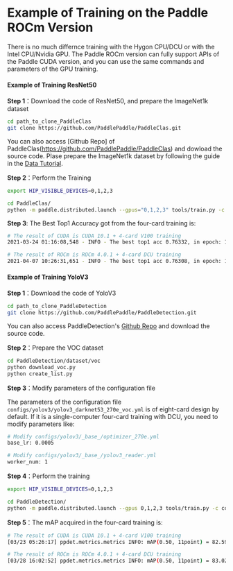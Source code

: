# Example of Training on the Paddle ROCm Version

There is no much differnce training with the Hygon CPU/DCU or with the Intel CPU/Nvidia GPU. The Paddle ROCm version can fully support APIs of the Paddle CUDA version, and you can use the same commands and parameters of the GPU training.

#### Example of Training ResNet50

**Step 1**：Download the code of ResNet50, and prepare the ImageNet1k dataset

```bash
cd path_to_clone_PaddleClas
git clone https://github.com/PaddlePaddle/PaddleClas.git
```
You can also access [Github Repo] of PaddleClas(https://github.com/PaddlePaddle/PaddleClas) and dowload the source code. Plase prepare the ImageNet1k dataset by following the guide in the [Data Tutorial](https://github.com/PaddlePaddle/PaddleClas/blob/release/2.0/docs/zh_CN/tutorials/data.md).

**Step 2**：Perform the Training

```bash
export HIP_VISIBLE_DEVICES=0,1,2,3

cd PaddleClas/
python -m paddle.distributed.launch --gpus="0,1,2,3" tools/train.py -c ./ppcls/configs/ImageNet/ResNet/ResNet50.yaml
```

**Step 3**: The Best Top1 Accuracy got from the four-card training is:

```bash
# The result of CUDA is CUDA 10.1 + 4-card V100 training
2021-03-24 01:16:08,548 - INFO - The best top1 acc 0.76332, in epoch: 118

# The result of ROCm is ROCm 4.0.1 + 4-card DCU training
2021-04-07 10:26:31,651 - INFO - The best top1 acc 0.76308, in epoch: 109
```

#### Example of Training YoloV3

**Step 1**：Download the code of YoloV3

```bash
cd path_to_clone_PaddleDetection
git clone https://github.com/PaddlePaddle/PaddleDetection.git
```
You can also access PaddleDetection's [Github Repo](https://github.com/PaddlePaddle/PaddleDetection) and download the source code. 

**Step 2**：Prepare the VOC dataset

```bash
cd PaddleDetection/dataset/voc
python download_voc.py
python create_list.py
```

**Step 3**：Modify parameters of the configuration file

The parameters of the configuration file `configs/yolov3/yolov3_darknet53_270e_voc.yml` is of eight-card design by default. If it is a single-computer four-card training with DCU, you need to modify parameters like: 

```bash
# Modify configs/yolov3/_base_/optimizer_270e.yml
base_lr: 0.0005

# Modify configs/yolov3/_base_/yolov3_reader.yml
worker_num: 1
```

**Step 4**：Perform the training

```bash
export HIP_VISIBLE_DEVICES=0,1,2,3

cd PaddleDetection/
python -m paddle.distributed.launch --gpus 0,1,2,3 tools/train.py -c configs/yolov3/yolov3_darknet53_270e_voc.yml --eval
```

**Step 5**：The mAP acquired in the four-card training is: 

```bash
# The result of CUDA is CUDA 10.1 + 4-card V100 training
[03/23 05:26:17] ppdet.metrics.metrics INFO: mAP(0.50, 11point) = 82.59%

# The result of ROCm is ROCm 4.0.1 + 4-card DCU training
[03/28 16:02:52] ppdet.metrics.metrics INFO: mAP(0.50, 11point) = 83.02%
```
